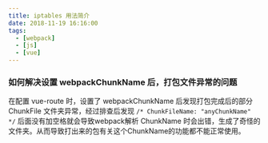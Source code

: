 ```yaml
---
title: iptables 用法简介
date: 2018-11-19 16:16:00
tags:
  - [webpack]
  - [js]
  - [vue]
---
```


### 如何解决设置 webpackChunkName 后，打包文件异常的问题
   在配置 vue-route 时，设置了 webpackChunkName 后发现打包完成后的部分 ChunkFile 文件夹异常，经过排查后发现 `/* ChunkFileName: "anyChunkName" */` 后面没有加空格就会导致webpack解析 ChunkName 时会出错，生成了奇怪的文件夹。从而导致打出来的包有关这个ChunkName的功能都不能正常使用。
